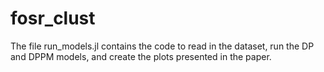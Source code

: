 # fosr_clust
The file run_models.jl contains the code to read in the dataset, run the DP and DPPM models, and create the plots presented in the paper. 
